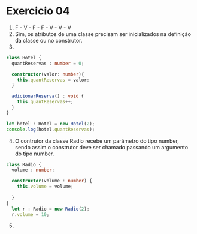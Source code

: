 # Exercicio 04

1. F - V - F - F - V - V - V
2. Sim, os atributos de uma classe precisam ser inicializados na definição da classe ou no construtor.
3. 
```ts
class Hotel {
  quantReservas : number = 0;

  constructor(valor: number){
    this.quantReservas = valor;
  }

  adicionarReserva() : void {
    this.quantReservas++;
  }
}

let hotel : Hotel = new Hotel(2);
console.log(hotel.quantReservas);

```

4. O contrutor da classe Radio recebe  um parâmetro do tipo number, sendo assim o construtor deve ser chamado passando um argumento do tipo number.
```ts
class Radio {
  volume : number;

  constructor(volume : number) {
    this.volume = volume;
  
  }
}
  let r : Radio = new Radio(2);
  r.volume = 10;
```
5.